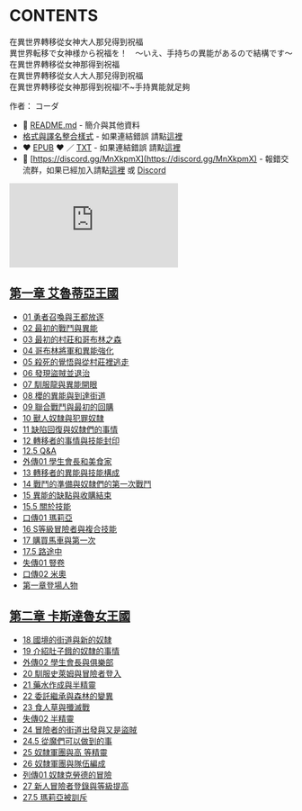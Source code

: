 # CONTENTS

在異世界轉移從女神大人那兒得到祝福  
異世界転移で女神様から祝福を！　～いえ、手持ちの異能があるので結構です～  
在異世界轉移從女神那得到祝福  
在異世界轉移從女人大人那兒得到祝福  
在異世界轉移從女神那得到祝福!不~手持異能就足夠  

作者： コーダ  



- :closed_book: [README.md](README.md) - 簡介與其他資料
- [格式與譯名整合樣式](https://github.com/bluelovers/node-novel/blob/master/lib/locales/%E5%9C%A8%E7%95%B0%E4%B8%96%E7%95%8C%E8%BD%89%E7%A7%BB%E5%BE%9E%E5%A5%B3%E7%A5%9E%E5%A4%A7%E4%BA%BA%E9%82%A3%E5%85%92%E5%BE%97%E5%88%B0%E7%A5%9D%E7%A6%8F.ts) - 如果連結錯誤 請點[這裡](https://github.com/bluelovers/node-novel/blob/master/lib/locales/)
-  :heart: [EPUB](https://gitlab.com/demonovel/epub-txt/blob/master/mirronight/%E5%9C%A8%E7%95%B0%E4%B8%96%E7%95%8C%E8%BD%89%E7%A7%BB%E5%BE%9E%E5%A5%B3%E7%A5%9E%E5%A4%A7%E4%BA%BA%E9%82%A3%E5%85%92%E5%BE%97%E5%88%B0%E7%A5%9D%E7%A6%8F.epub) :heart:  ／ [TXT](https://gitlab.com/demonovel/epub-txt/blob/master/mirronight/out/%E5%9C%A8%E7%95%B0%E4%B8%96%E7%95%8C%E8%BD%89%E7%A7%BB%E5%BE%9E%E5%A5%B3%E7%A5%9E%E5%A4%A7%E4%BA%BA%E9%82%A3%E5%85%92%E5%BE%97%E5%88%B0%E7%A5%9D%E7%A6%8F.out.txt) - 如果連結錯誤 請點[這裡](https://gitlab.com/demonovel/epub-txt/blob/master/mirronight/mirronight)
- :mega: [https://discord.gg/MnXkpmX](https://discord.gg/MnXkpmX) - 報錯交流群，如果已經加入請點[這裡](https://discordapp.com/channels/467794087769014273/467794088285175809) 或 [Discord](https://discordapp.com/channels/@me)


![導航目錄](https://chart.apis.google.com/chart?cht=qr&chs=150x150&chl=https://gitlab.com/novel-group/txt-source/blob/master/mirronight/在異世界轉移從女神大人那兒得到祝福/導航目錄.md "導航目錄")




## [第一章 艾魯蒂亞王國](%E7%AC%AC%E4%B8%80%E7%AB%A0%20%E8%89%BE%E9%AD%AF%E8%92%82%E4%BA%9E%E7%8E%8B%E5%9C%8B)

- [01 勇者召喚與王都放逐](%E7%AC%AC%E4%B8%80%E7%AB%A0%20%E8%89%BE%E9%AD%AF%E8%92%82%E4%BA%9E%E7%8E%8B%E5%9C%8B/0001_01%20%E5%8B%87%E8%80%85%E5%8F%AC%E5%96%9A%E8%88%87%E7%8E%8B%E9%83%BD%E6%94%BE%E9%80%90.txt)
- [02 最初的戰鬥與異能](%E7%AC%AC%E4%B8%80%E7%AB%A0%20%E8%89%BE%E9%AD%AF%E8%92%82%E4%BA%9E%E7%8E%8B%E5%9C%8B/0002_02%20%E6%9C%80%E5%88%9D%E7%9A%84%E6%88%B0%E9%AC%A5%E8%88%87%E7%95%B0%E8%83%BD.txt)
- [03 最初的村莊和哥布林之森](%E7%AC%AC%E4%B8%80%E7%AB%A0%20%E8%89%BE%E9%AD%AF%E8%92%82%E4%BA%9E%E7%8E%8B%E5%9C%8B/0003_03%20%E6%9C%80%E5%88%9D%E7%9A%84%E6%9D%91%E8%8E%8A%E5%92%8C%E5%93%A5%E5%B8%83%E6%9E%97%E4%B9%8B%E6%A3%AE.txt)
- [04 哥布林將軍和異能強化](%E7%AC%AC%E4%B8%80%E7%AB%A0%20%E8%89%BE%E9%AD%AF%E8%92%82%E4%BA%9E%E7%8E%8B%E5%9C%8B/0004_04%20%E5%93%A5%E5%B8%83%E6%9E%97%E5%B0%87%E8%BB%8D%E5%92%8C%E7%95%B0%E8%83%BD%E5%BC%B7%E5%8C%96.txt)
- [05 殺死的覺悟與從村莊裡逃走](%E7%AC%AC%E4%B8%80%E7%AB%A0%20%E8%89%BE%E9%AD%AF%E8%92%82%E4%BA%9E%E7%8E%8B%E5%9C%8B/0005_05%20%E6%AE%BA%E6%AD%BB%E7%9A%84%E8%A6%BA%E6%82%9F%E8%88%87%E5%BE%9E%E6%9D%91%E8%8E%8A%E8%A3%A1%E9%80%83%E8%B5%B0.txt)
- [06 發現盜賊並退治](%E7%AC%AC%E4%B8%80%E7%AB%A0%20%E8%89%BE%E9%AD%AF%E8%92%82%E4%BA%9E%E7%8E%8B%E5%9C%8B/0006_06%20%E7%99%BC%E7%8F%BE%E7%9B%9C%E8%B3%8A%E4%B8%A6%E9%80%80%E6%B2%BB.txt)
- [07 馴服龍與異能開眼](%E7%AC%AC%E4%B8%80%E7%AB%A0%20%E8%89%BE%E9%AD%AF%E8%92%82%E4%BA%9E%E7%8E%8B%E5%9C%8B/0007_07%20%E9%A6%B4%E6%9C%8D%E9%BE%8D%E8%88%87%E7%95%B0%E8%83%BD%E9%96%8B%E7%9C%BC.txt)
- [08 櫻的異能與到達街道](%E7%AC%AC%E4%B8%80%E7%AB%A0%20%E8%89%BE%E9%AD%AF%E8%92%82%E4%BA%9E%E7%8E%8B%E5%9C%8B/0008_08%20%E6%AB%BB%E7%9A%84%E7%95%B0%E8%83%BD%E8%88%87%E5%88%B0%E9%81%94%E8%A1%97%E9%81%93.txt)
- [09 聯合戰鬥與最初的回購](%E7%AC%AC%E4%B8%80%E7%AB%A0%20%E8%89%BE%E9%AD%AF%E8%92%82%E4%BA%9E%E7%8E%8B%E5%9C%8B/0009_09%20%E8%81%AF%E5%90%88%E6%88%B0%E9%AC%A5%E8%88%87%E6%9C%80%E5%88%9D%E7%9A%84%E5%9B%9E%E8%B3%BC.txt)
- [10 獸人奴隸與犯罪奴隸](%E7%AC%AC%E4%B8%80%E7%AB%A0%20%E8%89%BE%E9%AD%AF%E8%92%82%E4%BA%9E%E7%8E%8B%E5%9C%8B/0010_10%20%E7%8D%B8%E4%BA%BA%E5%A5%B4%E9%9A%B8%E8%88%87%E7%8A%AF%E7%BD%AA%E5%A5%B4%E9%9A%B8.txt)
- [11 缺陷回復與奴隸們的事情](%E7%AC%AC%E4%B8%80%E7%AB%A0%20%E8%89%BE%E9%AD%AF%E8%92%82%E4%BA%9E%E7%8E%8B%E5%9C%8B/0011_11%20%E7%BC%BA%E9%99%B7%E5%9B%9E%E5%BE%A9%E8%88%87%E5%A5%B4%E9%9A%B8%E5%80%91%E7%9A%84%E4%BA%8B%E6%83%85.txt)
- [12 轉移者的事情與技能封印](%E7%AC%AC%E4%B8%80%E7%AB%A0%20%E8%89%BE%E9%AD%AF%E8%92%82%E4%BA%9E%E7%8E%8B%E5%9C%8B/0012_12%20%E8%BD%89%E7%A7%BB%E8%80%85%E7%9A%84%E4%BA%8B%E6%83%85%E8%88%87%E6%8A%80%E8%83%BD%E5%B0%81%E5%8D%B0.txt)
- [12.5 Q&A](%E7%AC%AC%E4%B8%80%E7%AB%A0%20%E8%89%BE%E9%AD%AF%E8%92%82%E4%BA%9E%E7%8E%8B%E5%9C%8B/0013_12.5%20Q%26A.txt)
- [外傳01 學生會長和美食家](%E7%AC%AC%E4%B8%80%E7%AB%A0%20%E8%89%BE%E9%AD%AF%E8%92%82%E4%BA%9E%E7%8E%8B%E5%9C%8B/0014_%E5%A4%96%E5%82%B301%20%E5%AD%B8%E7%94%9F%E6%9C%83%E9%95%B7%E5%92%8C%E7%BE%8E%E9%A3%9F%E5%AE%B6.txt)
- [13 轉移者的異能與技能構成](%E7%AC%AC%E4%B8%80%E7%AB%A0%20%E8%89%BE%E9%AD%AF%E8%92%82%E4%BA%9E%E7%8E%8B%E5%9C%8B/0015_13%20%E8%BD%89%E7%A7%BB%E8%80%85%E7%9A%84%E7%95%B0%E8%83%BD%E8%88%87%E6%8A%80%E8%83%BD%E6%A7%8B%E6%88%90.txt)
- [14 戰鬥的準備與奴隸們的第一次戰鬥](%E7%AC%AC%E4%B8%80%E7%AB%A0%20%E8%89%BE%E9%AD%AF%E8%92%82%E4%BA%9E%E7%8E%8B%E5%9C%8B/0016_14%20%E6%88%B0%E9%AC%A5%E7%9A%84%E6%BA%96%E5%82%99%E8%88%87%E5%A5%B4%E9%9A%B8%E5%80%91%E7%9A%84%E7%AC%AC%E4%B8%80%E6%AC%A1%E6%88%B0%E9%AC%A5.txt)
- [15 異能的缺點與收購結束](%E7%AC%AC%E4%B8%80%E7%AB%A0%20%E8%89%BE%E9%AD%AF%E8%92%82%E4%BA%9E%E7%8E%8B%E5%9C%8B/0017_15%20%E7%95%B0%E8%83%BD%E7%9A%84%E7%BC%BA%E9%BB%9E%E8%88%87%E6%94%B6%E8%B3%BC%E7%B5%90%E6%9D%9F.txt)
- [15.5 關於技能](%E7%AC%AC%E4%B8%80%E7%AB%A0%20%E8%89%BE%E9%AD%AF%E8%92%82%E4%BA%9E%E7%8E%8B%E5%9C%8B/0018_15.5%20%E9%97%9C%E6%96%BC%E6%8A%80%E8%83%BD.txt)
- [口傳01 瑪莉亞](%E7%AC%AC%E4%B8%80%E7%AB%A0%20%E8%89%BE%E9%AD%AF%E8%92%82%E4%BA%9E%E7%8E%8B%E5%9C%8B/0019_%E5%8F%A3%E5%82%B301%20%E7%91%AA%E8%8E%89%E4%BA%9E.txt)
- [16 S等級冒險者與複合技能](%E7%AC%AC%E4%B8%80%E7%AB%A0%20%E8%89%BE%E9%AD%AF%E8%92%82%E4%BA%9E%E7%8E%8B%E5%9C%8B/0020_16%20S%E7%AD%89%E7%B4%9A%E5%86%92%E9%9A%AA%E8%80%85%E8%88%87%E8%A4%87%E5%90%88%E6%8A%80%E8%83%BD.txt)
- [17 購買馬車與第一次](%E7%AC%AC%E4%B8%80%E7%AB%A0%20%E8%89%BE%E9%AD%AF%E8%92%82%E4%BA%9E%E7%8E%8B%E5%9C%8B/0021_17%20%E8%B3%BC%E8%B2%B7%E9%A6%AC%E8%BB%8A%E8%88%87%E7%AC%AC%E4%B8%80%E6%AC%A1.txt)
- [17.5 路途中](%E7%AC%AC%E4%B8%80%E7%AB%A0%20%E8%89%BE%E9%AD%AF%E8%92%82%E4%BA%9E%E7%8E%8B%E5%9C%8B/0022_17.5%20%E8%B7%AF%E9%80%94%E4%B8%AD.txt)
- [失傳01 豎卷](%E7%AC%AC%E4%B8%80%E7%AB%A0%20%E8%89%BE%E9%AD%AF%E8%92%82%E4%BA%9E%E7%8E%8B%E5%9C%8B/0023_%E5%A4%B1%E5%82%B301%20%E8%B1%8E%E5%8D%B7.txt)
- [口傳02 米奧](%E7%AC%AC%E4%B8%80%E7%AB%A0%20%E8%89%BE%E9%AD%AF%E8%92%82%E4%BA%9E%E7%8E%8B%E5%9C%8B/0024_%E5%8F%A3%E5%82%B302%20%E7%B1%B3%E5%A5%A7.txt)
- [第一章登場人物](%E7%AC%AC%E4%B8%80%E7%AB%A0%20%E8%89%BE%E9%AD%AF%E8%92%82%E4%BA%9E%E7%8E%8B%E5%9C%8B/0025_%E7%AC%AC%E4%B8%80%E7%AB%A0%E7%99%BB%E5%A0%B4%E4%BA%BA%E7%89%A9.txt)


## [第二章 卡斯達魯女王國](%E7%AC%AC%E4%BA%8C%E7%AB%A0%20%E5%8D%A1%E6%96%AF%E9%81%94%E9%AD%AF%E5%A5%B3%E7%8E%8B%E5%9C%8B)

- [18 國境的街道與新的奴隸](%E7%AC%AC%E4%BA%8C%E7%AB%A0%20%E5%8D%A1%E6%96%AF%E9%81%94%E9%AD%AF%E5%A5%B3%E7%8E%8B%E5%9C%8B/0001_18%20%E5%9C%8B%E5%A2%83%E7%9A%84%E8%A1%97%E9%81%93%E8%88%87%E6%96%B0%E7%9A%84%E5%A5%B4%E9%9A%B8.txt)
- [19 介紹肚子餓的奴隸的事情](%E7%AC%AC%E4%BA%8C%E7%AB%A0%20%E5%8D%A1%E6%96%AF%E9%81%94%E9%AD%AF%E5%A5%B3%E7%8E%8B%E5%9C%8B/0002_19%20%E4%BB%8B%E7%B4%B9%E8%82%9A%E5%AD%90%E9%A4%93%E7%9A%84%E5%A5%B4%E9%9A%B8%E7%9A%84%E4%BA%8B%E6%83%85.txt)
- [外傳02 學生會長與俱樂部](%E7%AC%AC%E4%BA%8C%E7%AB%A0%20%E5%8D%A1%E6%96%AF%E9%81%94%E9%AD%AF%E5%A5%B3%E7%8E%8B%E5%9C%8B/0003_%E5%A4%96%E5%82%B302%20%E5%AD%B8%E7%94%9F%E6%9C%83%E9%95%B7%E8%88%87%E4%BF%B1%E6%A8%82%E9%83%A8.txt)
- [20 馴服史萊姆與冒險者登入](%E7%AC%AC%E4%BA%8C%E7%AB%A0%20%E5%8D%A1%E6%96%AF%E9%81%94%E9%AD%AF%E5%A5%B3%E7%8E%8B%E5%9C%8B/0004_20%20%E9%A6%B4%E6%9C%8D%E5%8F%B2%E8%90%8A%E5%A7%86%E8%88%87%E5%86%92%E9%9A%AA%E8%80%85%E7%99%BB%E5%85%A5.txt)
- [21 藥水作成與半精靈](%E7%AC%AC%E4%BA%8C%E7%AB%A0%20%E5%8D%A1%E6%96%AF%E9%81%94%E9%AD%AF%E5%A5%B3%E7%8E%8B%E5%9C%8B/0005_21%20%E8%97%A5%E6%B0%B4%E4%BD%9C%E6%88%90%E8%88%87%E5%8D%8A%E7%B2%BE%E9%9D%88.txt)
- [22 委託繼承與森林的變異](%E7%AC%AC%E4%BA%8C%E7%AB%A0%20%E5%8D%A1%E6%96%AF%E9%81%94%E9%AD%AF%E5%A5%B3%E7%8E%8B%E5%9C%8B/0006_22%20%E5%A7%94%E8%A8%97%E7%B9%BC%E6%89%BF%E8%88%87%E6%A3%AE%E6%9E%97%E7%9A%84%E8%AE%8A%E7%95%B0.txt)
- [23 食人草與殲滅戰](%E7%AC%AC%E4%BA%8C%E7%AB%A0%20%E5%8D%A1%E6%96%AF%E9%81%94%E9%AD%AF%E5%A5%B3%E7%8E%8B%E5%9C%8B/0007_23%20%E9%A3%9F%E4%BA%BA%E8%8D%89%E8%88%87%E6%AE%B2%E6%BB%85%E6%88%B0.txt)
- [失傳02 半精靈](%E7%AC%AC%E4%BA%8C%E7%AB%A0%20%E5%8D%A1%E6%96%AF%E9%81%94%E9%AD%AF%E5%A5%B3%E7%8E%8B%E5%9C%8B/0008_%E5%A4%B1%E5%82%B302%20%E5%8D%8A%E7%B2%BE%E9%9D%88.txt)
- [24 冒險者的街道出發與又是盜賊](%E7%AC%AC%E4%BA%8C%E7%AB%A0%20%E5%8D%A1%E6%96%AF%E9%81%94%E9%AD%AF%E5%A5%B3%E7%8E%8B%E5%9C%8B/0009_24%20%E5%86%92%E9%9A%AA%E8%80%85%E7%9A%84%E8%A1%97%E9%81%93%E5%87%BA%E7%99%BC%E8%88%87%E5%8F%88%E6%98%AF%E7%9B%9C%E8%B3%8A.txt)
- [24.5 從魔們可以做到的事](%E7%AC%AC%E4%BA%8C%E7%AB%A0%20%E5%8D%A1%E6%96%AF%E9%81%94%E9%AD%AF%E5%A5%B3%E7%8E%8B%E5%9C%8B/0010_24.5%20%E5%BE%9E%E9%AD%94%E5%80%91%E5%8F%AF%E4%BB%A5%E5%81%9A%E5%88%B0%E7%9A%84%E4%BA%8B.txt)
- [25 奴隸軍團與高 等精靈](%E7%AC%AC%E4%BA%8C%E7%AB%A0%20%E5%8D%A1%E6%96%AF%E9%81%94%E9%AD%AF%E5%A5%B3%E7%8E%8B%E5%9C%8B/0011_25%20%E5%A5%B4%E9%9A%B8%E8%BB%8D%E5%9C%98%E8%88%87%E9%AB%98%20%E7%AD%89%E7%B2%BE%E9%9D%88.txt)
- [26 奴隸軍團與隊伍編成](%E7%AC%AC%E4%BA%8C%E7%AB%A0%20%E5%8D%A1%E6%96%AF%E9%81%94%E9%AD%AF%E5%A5%B3%E7%8E%8B%E5%9C%8B/0012_26%20%E5%A5%B4%E9%9A%B8%E8%BB%8D%E5%9C%98%E8%88%87%E9%9A%8A%E4%BC%8D%E7%B7%A8%E6%88%90.txt)
- [列傳01 奴隸克勞德的冒險](%E7%AC%AC%E4%BA%8C%E7%AB%A0%20%E5%8D%A1%E6%96%AF%E9%81%94%E9%AD%AF%E5%A5%B3%E7%8E%8B%E5%9C%8B/0013_%E5%88%97%E5%82%B301%20%E5%A5%B4%E9%9A%B8%E5%85%8B%E5%8B%9E%E5%BE%B7%E7%9A%84%E5%86%92%E9%9A%AA.txt)
- [27 新人冒險者登錄與等級提高](%E7%AC%AC%E4%BA%8C%E7%AB%A0%20%E5%8D%A1%E6%96%AF%E9%81%94%E9%AD%AF%E5%A5%B3%E7%8E%8B%E5%9C%8B/0014_27%20%E6%96%B0%E4%BA%BA%E5%86%92%E9%9A%AA%E8%80%85%E7%99%BB%E9%8C%84%E8%88%87%E7%AD%89%E7%B4%9A%E6%8F%90%E9%AB%98.txt)
- [27.5 瑪莉亞被訓斥](%E7%AC%AC%E4%BA%8C%E7%AB%A0%20%E5%8D%A1%E6%96%AF%E9%81%94%E9%AD%AF%E5%A5%B3%E7%8E%8B%E5%9C%8B/0015_27.5%20%E7%91%AA%E8%8E%89%E4%BA%9E%E8%A2%AB%E8%A8%93%E6%96%A5.txt)


